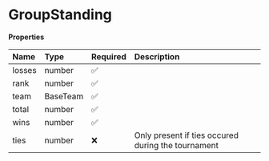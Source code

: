 # GroupStanding

**Properties**

| Name   | Type     | Required | Description                                        |
| :----- | :------- | :------- | :------------------------------------------------- |
| losses | number   | ✅       |                                                    |
| rank   | number   | ✅       |                                                    |
| team   | BaseTeam | ✅       |                                                    |
| total  | number   | ✅       |                                                    |
| wins   | number   | ✅       |                                                    |
| ties   | number   | ❌       | Only present if ties occured during the tournament |

<!-- This file was generated by liblab | https://liblab.com/ -->
